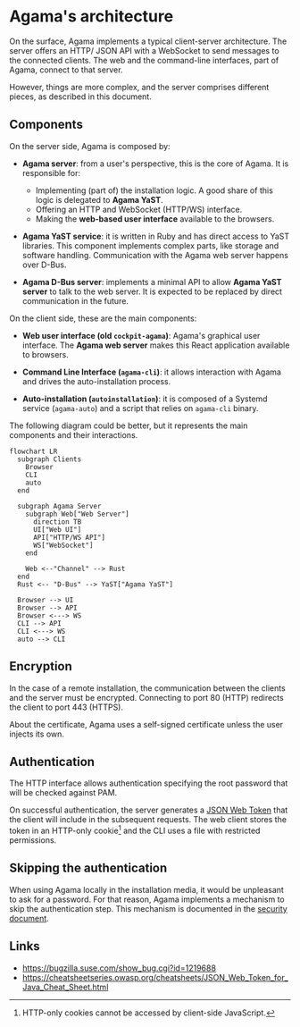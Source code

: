 # Agama's architecture

On the surface, Agama implements a typical client-server architecture. The server offers an HTTP/
JSON API with a WebSocket to send messages to the connected clients. The web and the command-line
interfaces, part of Agama, connect to that server.

However, things are more complex, and the server comprises different pieces, as described in this
document.

## Components

On the server side, Agama is composed by:

* **Agama server**: from a user's perspective, this is the core of Agama. It is responsible for:
  * Implementing (part of) the installation logic. A good share of this logic is delegated to
    **Agama YaST**.
  * Offering an HTTP and WebSocket (HTTP/WS) interface.
  * Making the **web-based user interface** available to the browsers.

* **Agama YaST service**: it is written in Ruby and has direct access to YaST libraries.  This
  component implements complex parts, like storage and software handling. Communication with the
  Agama web server happens over D-Bus.

* **Agama D-Bus server**: implements a minimal API to allow **Agama YaST server** to talk to the web
server. It is expected to be replaced by direct communication in the future.

On the client side, these are the main components:

* **Web user interface (old `cockpit-agama`)**: Agama's graphical user interface. The **Agama web
server** makes this React application available to browsers.

* **Command Line Interface (`agama-cli`)**: it allows interaction with Agama and drives the
auto-installation process.

* **Auto-installation (`autoinstallation`)**: it is composed of a Systemd service (`agama-auto`) and
a script that relies on `agama-cli` binary.

The following diagram could be better, but it represents the main components and their interactions.

```mermaid
flowchart LR
  subgraph Clients
    Browser
    CLI
    auto
  end

  subgraph Agama Server
    subgraph Web["Web Server"]
      direction TB
      UI["Web UI"]
      API["HTTP/WS API"]
      WS["WebSocket"]
    end

    Web <--"Channel" --> Rust
  end
  Rust <-- "D-Bus" --> YaST["Agama YaST"]

  Browser --> UI
  Browser --> API
  Browser <---> WS
  CLI --> API
  CLI <---> WS
  auto --> CLI
```

## Encryption

In the case of a remote installation, the communication between the clients and the server must be
encrypted. Connecting to port 80 (HTTP) redirects the client to port 443 (HTTPS).

About the certificate, Agama uses a self-signed certificate unless the user injects its own.

## Authentication

The HTTP interface allows authentication specifying the root password that will be checked
against PAM.

On successful authentication, the server generates a [JSON Web Token][jwt] that the client
will include in the subsequent requests. The web client stores the token in an HTTP-only
cookie[^http-only] and the CLI uses a file with restricted permissions.

[^http-only]: HTTP-only cookies cannot be accessed by client-side JavaScript.

## Skipping the authentication

When using Agama locally in the installation media, it would be unpleasant to ask for a password.
For that reason, Agama implements a mechanism to skip the authentication step. This mechanism is
documented in the [security document](./agama-security.md).

## Links

* https://bugzilla.suse.com/show_bug.cgi?id=1219688
* https://cheatsheetseries.owasp.org/cheatsheets/JSON_Web_Token_for_Java_Cheat_Sheet.html

[http-auth]: https://developer.mozilla.org/en-US/docs/Web/HTTP/Authentication
[jwt]: https://jwt.io
